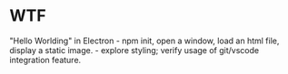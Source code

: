 # WTF
"Hello Worlding" in Electron - npm init, open a window, load an html file, display a static image. - explore styling; verify usage of git/vscode integration feature. 
